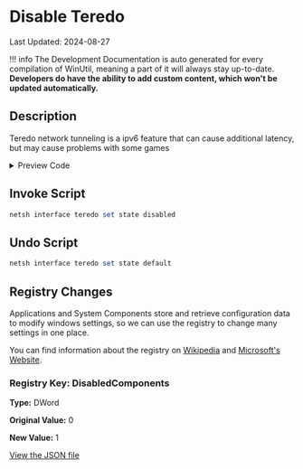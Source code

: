 # Disable Teredo

Last Updated: 2024-08-27


!!! info
     The Development Documentation is auto generated for every compilation of WinUtil, meaning a part of it will always stay up-to-date. **Developers do have the ability to add custom content, which won't be updated automatically.**
## Description

Teredo network tunneling is a ipv6 feature that can cause additional latency, but may cause problems with some games

<!-- BEGIN CUSTOM CONTENT -->

<!-- END CUSTOM CONTENT -->

<details>
<summary>Preview Code</summary>

```json
{
  "Content": "Disable Teredo",
  "Description": "Teredo network tunneling is a ipv6 feature that can cause additional latency, but may cause problems with some games",
  "category": "z__Advanced Tweaks - CAUTION",
  "panel": "1",
  "Order": "a023_",
  "registry": [
    {
      "Path": "HKLM:\\SYSTEM\\CurrentControlSet\\Services\\Tcpip6\\Parameters",
      "Name": "DisabledComponents",
      "Value": "1",
      "OriginalValue": "0",
      "Type": "DWord"
    }
  ],
  "InvokeScript": [
    "netsh interface teredo set state disabled"
  ],
  "UndoScript": [
    "netsh interface teredo set state default"
  ],
  "link": "https://christitustech.github.io/winutil/dev/tweaks/z--Advanced-Tweaks---CAUTION/Teredo"
}
```

</details>

## Invoke Script

```powershell
netsh interface teredo set state disabled

```
## Undo Script

```powershell
netsh interface teredo set state default

```
## Registry Changes
Applications and System Components store and retrieve configuration data to modify windows settings, so we can use the registry to change many settings in one place.


You can find information about the registry on [Wikipedia](https://www.wikiwand.com/en/Windows_Registry) and [Microsoft's Website](https://learn.microsoft.com/en-us/windows/win32/sysinfo/registry).

### Registry Key: DisabledComponents

**Type:** DWord

**Original Value:** 0

**New Value:** 1



<!-- BEGIN SECOND CUSTOM CONTENT -->

<!-- END SECOND CUSTOM CONTENT -->


[View the JSON file](https://github.com/ChrisTitusTech/winutil/tree/main/config/tweaks.json)

